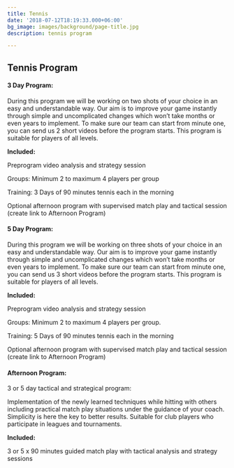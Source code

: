 ```yaml
---
title: Tennis
date: '2018-07-12T18:19:33.000+06:00'
bg_image: images/background/page-title.jpg
description: tennis program

---
```

## Tennis Program

#### **3 Day Program:**

During this program we will be working on two shots of your choice in an easy and understandable way. Our aim is to improve your game instantly through simple and uncomplicated changes which won’t take months or even years to implement. To make sure our team can start from minute one, you can send us 2 short videos before the program starts. This program is suitable for players of all levels.

**Included:**

Preprogram video analysis and strategy session

Groups: Minimum 2 to maximum 4 players per group

Training: 3 Days of 90 minutes tennis each in the morning

Optional afternoon program with supervised match play and tactical session (create link to Afternoon Program)

#### **5 Day Program:**

During this program we will be working on three shots of your choice in an easy and understandable way. Our aim is to improve your game instantly through simple and uncomplicated changes which won’t take months or even years to implement. To make sure our team can start from minute one, you can send us 3 short videos before the program starts. This program is suitable for players of all levels.

**Included:**

Preprogram video analysis and strategy session

Groups: Minimum 2 to maximum 4 players per group.

Training: 5 Days of 90 minutes tennis each in the morning

Optional afternoon program with supervised match play and tactical session (create link to Afternoon Program)

#### **Afternoon Program:**

3 or 5 day tactical and strategical program:

Implementation of the newly learned techniques while hitting with others including practical match play situations under the guidance of your coach. Simplicity is here the key to better results. Suitable for club players who participate in leagues and tournaments.

**Included:**

3 or 5 x 90 minutes guided match play with tactical analysis and strategy sessions